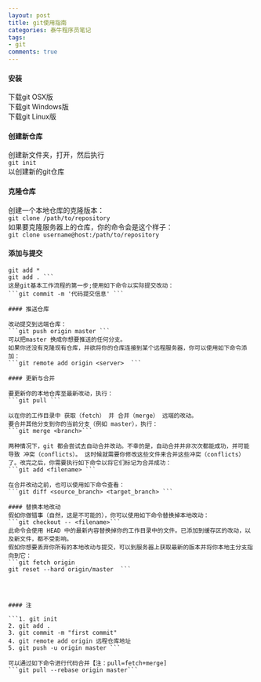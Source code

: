```yaml
---
layout: post
title: git使用指南
categories: 泰牛程序员笔记
tags: 
- git
comments: true
---
```



#### 安装    

下载git OSX版     
下载git Windows版     
下载git Linux版        


#### 创建新仓库      
创建新文件夹，打开，然后执行      
```git init ```    
以创建新的git仓库      

#### 克隆仓库    
创建一个本地仓库的克隆版本：      
```git clone /path/to/repository ```      
如果要克隆服务器上的仓库，你的命令会是这个样子：     
```git clone username@host:/path/to/repository ```   

#### 添加与提交         
```git add <filename>      
git add *             
git add . ``` 
这是git基本工作流程的第一步;使用如下命令以实际提交改动：       
```git commit -m '代码提交信息' ```  
                        
#### 推送仓库    

改动提交到远端仓库： 
```git push origin master ```
可以把master 换成你想要推送的任何分支。    
如果你还没有克隆现有仓库，并欲将你的仓库连接到某个远程服务器，你可以使用如下命令添加：  
```git remote add origin <server>  ``` 
             
#### 更新与合并  
                 
要更新你的本地仓库至最新改动，执行：        
```git pull ```      
                 
以在你的工作目录中 获取（fetch） 并 合并（merge） 远端的改动。         
要合并其他分支到你的当前分支（例如 master），执行：            
```git merge <branch>```              
           
两种情况下，git 都会尝试去自动合并改动。不幸的是，自动合并并非次次都能成功，并可能导致 冲突（conflicts）。 这时候就需要你修改这些文件来合并这些冲突（conflicts）了。改完之后，你需要执行如下命令以将它们标记为合并成功：            
```git add <filename> ```               
          
在合并改动之前，也可以使用如下命令查看：          
```git diff <source_branch> <target_branch> ```    

#### 替换本地改动        
假如你做错事（自然，这是不可能的），你可以使用如下命令替换掉本地改动：            
```git checkout -- <filename>```            
此命令会使用 HEAD 中的最新内容替换掉你的工作目录中的文件。已添加到缓存区的改动，以及新文件，都不受影响。                         
假如你想要丢弃你所有的本地改动与提交，可以到服务器上获取最新的版本并将你本地主分支指向到它：          
```git fetch origin                 
git reset --hard origin/master  ```           
           
            
             
    
#### 注     
             
```1. git init    
2. git add .           
3. git commit -m "first commit"     
4. git remote add origin 远程仓库地址      
5. git push -u origin master ```    

可以通过如下命令进行代码合并【注：pull=fetch+merge]
```git pull --rebase origin master```